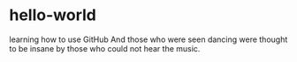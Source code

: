 # hello-world
learning how to use GitHub
And those who were seen dancing were thought to be insane by those who could not hear the music.
